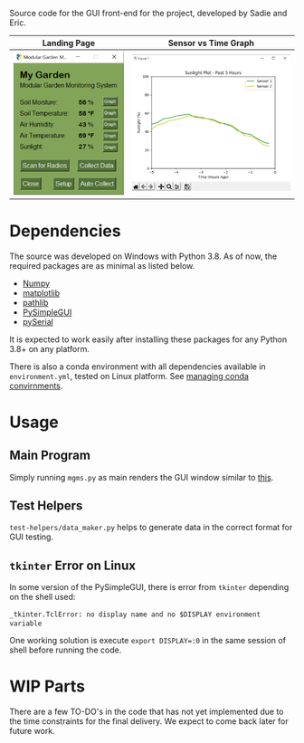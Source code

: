 Source code for the GUI front-end for the project, developed by Sadie and Eric.

Landing Page | Sensor vs Time Graph
:---: | :---:
![](img/gui-main.png) | ![](img/gui-graph.png)

# Dependencies
The source was developed on Windows with Python 3.8.
As of now, the required packages are as minimal as listed below.

- [Numpy](https://numpy.org/install/)
- [matplotlib](https://matplotlib.org/stable/users/installing.html)
- [pathlib](https://docs.python.org/3.6/library/pathlib.html)
- [PySimpleGUI](https://pysimplegui.readthedocs.io/en/latest/#install)
- [pySerial](https://github.com/pyserial/pyserial)

It is expected to work easily after installing these packages for any Python 3.8+ on any platform.

There is also a conda environment with all dependencies available in `environment.yml`, tested on Linux platform. See [managing conda convirnments](https://docs.conda.io/projects/conda/en/latest/user-guide/tasks/manage-environments.html).

# Usage
## Main Program
Simply running `mgms.py` as main renders the GUI window similar to [this](img/gui-main.png).

## Test Helpers
`test-helpers/data_maker.py` helps to generate data in the correct format for GUI testing.

## `tkinter` Error on Linux
In some version of the PySimpleGUI, there is error from `tkinter` depending on the shell used:
```
_tkinter.TclError: no display name and no $DISPLAY environment variable
```
One working solution is execute `export DISPLAY=:0` in the same session of shell before running the code.

# WIP Parts
There are a few TO-DO's in the code that has not yet implemented due to the time constraints for the final delivery.
We expect to come back later for future work.